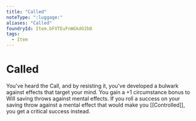 ```yaml
---
title: "Called"
noteType: ":luggage:"
aliases: "Called"
foundryId: Item.bFXTEuFnWGkdO2bD
tags:
  - Item
---
```


# Called

You've heard the Call, and by resisting it, you've developed a bulwark against effects that target your mind. You gain a +1 circumstance bonus to Will saving throws against mental effects. If you roll a success on your saving throw against a mental effect that would make you [[Controlled]], you get a critical success instead.
